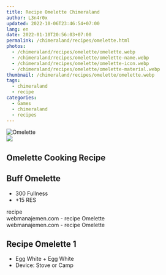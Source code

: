 ```yaml
---
title: Recipe Omelette Chimeraland
author: L3n4r0x
updated: 2022-10-06T23:46:54+07:00
lang: en
date: 2022-01-10T20:56:03+07:00
permalink: /chimeraland/recipes/omelette.html
photos:
  - /chimeraland/recipes/omelette/omelette.webp
  - /chimeraland/recipes/omelette/omelette-name.webp
  - /chimeraland/recipes/omelette/omelette-icon.webp
  - /chimeraland/recipes/omelette/omelette-material.webp
thumbnail: /chimeraland/recipes/omelette/omelette.webp
tags:
  - chimeraland
  - recipe
categories:
  - Games
  - chimeraland
  - recipes
---
```


<link
  rel="stylesheet"
  href="https://rawcdn.githack.com/dimaslanjaka/Web-Manajemen/870a349/css/bootstrap-5-3-0-alpha3-wrapper.css"
/>
<section id="bootstrap-wrapper">
  <div data-bs-theme="dark">
    <div class="card mb-2">
      <div class="card-body">
        <div class="row g-0">
          <div class="col-sm-4 position-relative mb-2">
            <img
              src="https://www.webmanajemen.com/chimeraland/recipes/omelette/omelette-material.webp"
              class="card-img fit-cover w-100 h-100"
              alt="Omelette"
              data-fancybox="true"
            />
          </div>
          <div class="col-sm-8 mb-2">
            <div class="card-body">
              <div class="d-flex flex-row align-items-center mb-3">
                <img
                  class="d-inline-block me-2"
                  src="https://www.webmanajemen.com/chimeraland/recipes/omelette/omelette-icon.webp"
                  width="auto"
                  height="auto"
                  style="vertical-align: middle"
                />
                <h2 class="fs-5">Omelette Cooking Recipe</h2>
              </div>
              <h2 class="card-title fs-5">Buff Omelette</h2>
              <div class="card-text">
                <ul>
                  <li>300 Fullness</li>
                  <li>+15 RES</li>
                </ul>
              </div>
              <span class="badge rounded-pill">recipe</span>
            </div>
            <div class="card-footer text-end text-muted mt-auto">
              webmanajemen.com - recipe Omelette
            </div>
          </div>
        </div>
      </div>
      <div class="card-footer text-end text-muted">
        webmanajemen.com - recipe Omelette
      </div>
    </div>
    <div class="row mb-2">
      <div class="col-12 col-lg-6 recipe-item mb-2">
        <div class="card">
          <div class="card-body">
            <h2 class="card-title fs-5">Recipe Omelette 1</h2>
            <div class="card-text">
              <ul>
                <li>Egg White<span> + </span>Egg White</li>
                <li>Device: Stove or Camp</li>
              </ul>
            </div>
          </div>
        </div>
      </div>
    </div>
  </div>
</section>